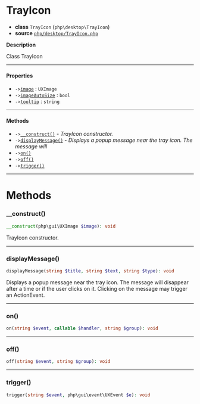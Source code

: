 # TrayIcon

- **class** `TrayIcon` (`php\desktop\TrayIcon`)
- **source** [`php/desktop/TrayIcon.php`](./src/main/resources/JPHP-INF/sdk/php/desktop/TrayIcon.php)

**Description**

Class TrayIcon

---

#### Properties

- `->`[`image`](#prop-image) : `UXImage`
- `->`[`imageAutoSize`](#prop-imageautosize) : `bool`
- `->`[`tooltip`](#prop-tooltip) : `string`

---

#### Methods

- `->`[`__construct()`](#method-__construct) - _TrayIcon constructor._
- `->`[`displayMessage()`](#method-displaymessage) - _Displays a popup message near the tray icon.  The message will_
- `->`[`on()`](#method-on)
- `->`[`off()`](#method-off)
- `->`[`trigger()`](#method-trigger)

---
# Methods

<a name="method-__construct"></a>

### __construct()
```php
__construct(php\gui\UXImage $image): void
```
TrayIcon constructor.

---

<a name="method-displaymessage"></a>

### displayMessage()
```php
displayMessage(string $title, string $text, string $type): void
```
Displays a popup message near the tray icon.  The message will
disappear after a time or if the user clicks on it.  Clicking
on the message may trigger an ActionEvent.

---

<a name="method-on"></a>

### on()
```php
on(string $event, callable $handler, string $group): void
```

---

<a name="method-off"></a>

### off()
```php
off(string $event, string $group): void
```

---

<a name="method-trigger"></a>

### trigger()
```php
trigger(string $event, php\gui\event\UXEvent $e): void
```